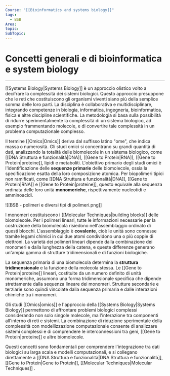 ```yaml
---
Course: "[[Bioinformatics and systems biology]]"
tags:
  - BSB
Area:
topic:
SubTopic:
---
```

# Concetti generali e di bioinformatica e system biology
---
[[Systems Biology|Systems Biology]] è un approccio olistico volto a decifrare la complessità dei sistemi biologici. Questo approccio presuppone che le reti che costituiscono gli organismi viventi siano più della semplice somma delle loro parti. La disciplina è collaborativa e multidisciplinare, integrando competenze in biologia, informatica, ingegneria, bioinformatica, fisica e altre discipline scientifiche. La metodologia si basa sulla possibilità di ridurre sperimentalmente la complessità di un sistema biologico, ad esempio frammentando molecole, e di convertire tale complessità in un problema computazionale complesso.  

Il termine [[Omics|Omics]] deriva dal suffisso latino "ome", che indica massa o numerosità. Gli studi omici si concentrano su grandi quantità di dati, analizzando la totalità delle biomolecole in un sistema biologico, come [[DNA Struttura e funzionalità|DNA]], [[Gene to Protein|RNA]], [[Gene to Protein|proteine]], lipidi e metaboliti. L'obiettivo primario degli studi omici è l'identificazione delle **sequenze primarie** delle biomolecole, ossia la specificazione esatta della loro composizione atomica. Per biopolimeri tipici non ramificati, come [[DNA Struttura e funzionalità|DNA]], [[Gene to Protein|RNA]] e [[Gene to Protein|proteine]], questo equivale alla sequenza ordinata delle loro unità **monomeriche**, rispettivamente nucleotidi e amminoacidi.  

![[BSB - polimeri e diversi tipi di polimeri.png]]

I monomeri costituiscono i [[Molecular Techniques|building blocks]] delle biomolecole. Per i polimeri lineari, tutte le informazioni necessarie per la costruzione della biomolecola risiedono nell'assemblaggio ordinato di questi blocchi. L'assemblaggio è **covalente**, cioè le unità sono connesse tramite legami chimici in cui due atomi condividono una o più coppie di elettroni. La varietà dei polimeri lineari dipende dalla combinazione dei monomeri e dalla lunghezza della catena, e queste differenze generano un'ampia gamma di strutture tridimensionali e di funzioni biologiche.  

La sequenza primaria di una biomolecola determina la **struttura tridimensionale** e la funzione della molecola stessa. Le [[Gene to Protein|proteine]] lineari, costituite da un numero definito di unità monomeriche, assumono una forma tridimensionale specifica che dipende strettamente dalla sequenza lineare dei monomeri. Strutture secondarie e terziarie sono quindi vincolate dalla sequenza primaria e dalle interazioni chimiche tra i monomeri.  

Gli studi [[Omics|omics]] e l'approccio della [[Systems Biology|Systems Biology]] permettono di affrontare problemi biologici complessi considerando non solo singole molecole, ma l'interazione tra componenti all'interno di reti e sistemi. La combinazione di riduzione sperimentale della complessità con modellizzazione computazionale consente di analizzare sistemi complessi e di comprendere le interconnessioni tra geni, [[Gene to Protein|proteine]] e altre biomolecole.  

Questi concetti sono fondamentali per comprendere l'integrazione tra dati biologici su larga scala e modelli computazionali, e si collegano direttamente a [[DNA Struttura e funzionalità|DNA Struttura e funzionalità]], [[Gene to Protein|Gene to Protein]], [[Molecular Techniques|Molecular Techniques]] .
